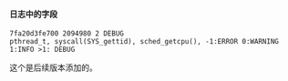 
#### 日志中的字段

    7fa20d3fe700 2094980 2 DEBUG
    pthread_t, syscall(SYS_gettid), sched_getcpu(), -1:ERROR 0:WARNING 1:INFO >1: DEBUG

这个是后续版本添加的。
